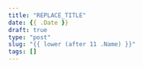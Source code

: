 ```yaml
---
title: "REPLACE_TITLE"
date: {{ .Date }}
draft: true
type: "post"
slug: "{{ lower (after 11 .Name) }}"
tags: []
---
```




<!--more-->  

